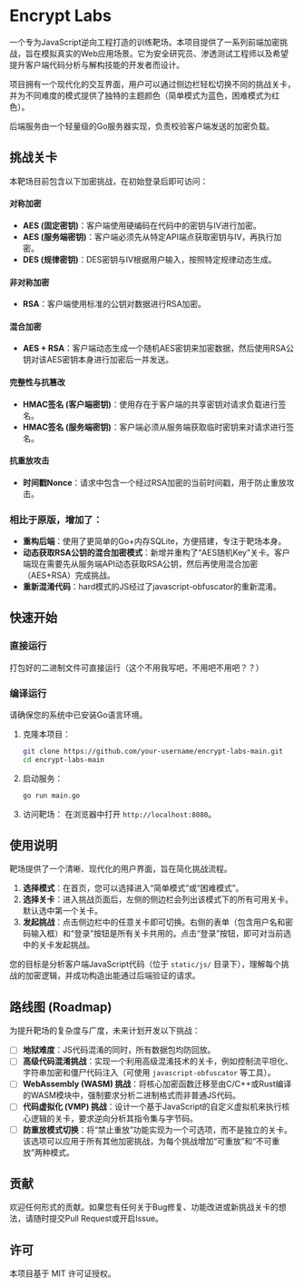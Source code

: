 # Encrypt Labs

一个专为JavaScript逆向工程打造的训练靶场。本项目提供了一系列前端加密挑战，旨在模拟真实的Web应用场景。它为安全研究员、渗透测试工程师以及希望提升客户端代码分析与解构技能的开发者而设计。

项目拥有一个现代化的交互界面，用户可以通过侧边栏轻松切换不同的挑战关卡，并为不同难度的模式提供了独特的主题颜色（简单模式为蓝色，困难模式为红色）。

后端服务由一个轻量级的Go服务器实现，负责校验客户端发送的加密负载。

## 挑战关卡

本靶场目前包含以下加密挑战，在初始登录后即可访问：

#### 对称加密
*   **AES (固定密钥)**：客户端使用硬编码在代码中的密钥与IV进行加密。
*   **AES (服务端密钥)**：客户端必须先从特定API端点获取密钥与IV，再执行加密。
*   **DES (规律密钥)**：DES密钥与IV根据用户输入，按照特定规律动态生成。

#### 非对称加密
*   **RSA**：客户端使用标准的公钥对数据进行RSA加密。

#### 混合加密
*   **AES + RSA**：客户端动态生成一个随机AES密钥来加密数据，然后使用RSA公钥对该AES密钥本身进行加密后一并发送。

#### 完整性与抗篡改
*   **HMAC签名 (客户端密钥)**：使用存在于客户端的共享密钥对请求负载进行签名。
*   **HMAC签名 (服务端密钥)**：客户端必须从服务端获取临时密钥来对请求进行签名。

#### 抗重放攻击
*   **时间戳Nonce**：请求中包含一个经过RSA加密的当前时间戳，用于防止重放攻击。

### 相比于原版，增加了：
*   **重构后端**：使用了更简单的Go+内存SQLite，方便搭建，专注于靶场本身。
*   **动态获取RSA公钥的混合加密模式**：新增并重构了“AES随机Key”关卡。客户端现在需要先从服务端API动态获取RSA公钥，然后再使用混合加密（AES+RSA）完成挑战。
*   **重新混淆代码**：hard模式的JS经过了javascript-obfuscator的重新混淆。

## 快速开始

### 直接运行
打包好的二进制文件可直接运行（这个不用我写吧，不用吧不用吧？？）

### 编译运行
请确保您的系统中已安装Go语言环境。
1.  克隆本项目：
    ```bash
    git clone https://github.com/your-username/encrypt-labs-main.git
    cd encrypt-labs-main
    ```

2.  启动服务：
    ```bash
    go run main.go
    ```

3.  访问靶场：
    在浏览器中打开 `http://localhost:8080`。

## 使用说明

靶场提供了一个清晰、现代化的用户界面，旨在简化挑战流程。

1.  **选择模式**：在首页，您可以选择进入“简单模式”或“困难模式”。
2.  **选择关卡**：进入挑战页面后，左侧的侧边栏会列出该模式下的所有可用关卡。默认选中第一个关卡。
3.  **发起挑战**：点击侧边栏中的任意关卡即可切换。右侧的表单（包含用户名和密码输入框）和“登录”按钮是所有关卡共用的。点击“登录”按钮，即可对当前选中的关卡发起挑战。

您的目标是分析客户端JavaScript代码（位于 `static/js/` 目录下），理解每个挑战的加密逻辑，并成功构造出能通过后端验证的请求。

## 路线图 (Roadmap)

为提升靶场的复杂度与广度，未来计划开发以下挑战：

- [ ] **地狱难度**：JS代码混淆的同时，所有数据包均防回放。
- [ ] **高级代码混淆挑战**：实现一个利用高级混淆技术的关卡，例如控制流平坦化、字符串加密和僵尸代码注入（可使用 `javascript-obfuscator` 等工具）。
- [ ] **WebAssembly (WASM) 挑战**：将核心加密函数迁移至由C/C++或Rust编译的WASM模块中，强制要求分析二进制格式而非普通JS代码。
- [ ] **代码虚拟化 (VMP) 挑战**：设计一个基于JavaScript的自定义虚拟机来执行核心逻辑的关卡，要求逆向分析其指令集与字节码。
- [ ] **防重放模式切换**：将“禁止重放”功能实现为一个可选项，而不是独立的关卡。该选项可以应用于所有其他加密挑战，为每个挑战增加“可重放”和“不可重放”两种模式。

## 贡献

欢迎任何形式的贡献。如果您有任何关于Bug修复、功能改进或新挑战关卡的想法，请随时提交Pull Request或开启Issue。

## 许可

本项目基于 MIT 许可证授权。
